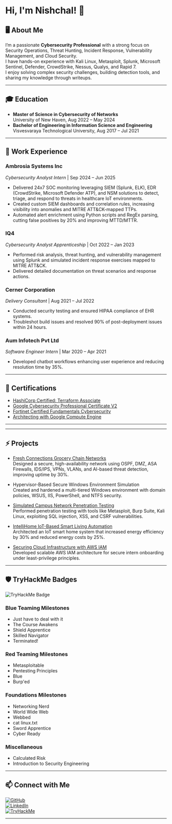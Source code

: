 # Hi, I'm Nishchal! 👋

## 🖥️ About Me
I’m a passionate **Cybersecurity Professional** with a strong focus on Security Operations, Threat Hunting, Incident Response, Vulnerability Management, and Cloud Security.  
I have hands-on experience with Kali Linux, Metasploit, Splunk, Microsoft Sentinel, Defender, CrowdStrike, Nessus, Qualys, and Rapid 7.  
I enjoy solving complex security challenges, building detection tools, and sharing my knowledge through writeups.

---

## 🎓 Education
- **Master of Science in Cybersecurity of Networks**  
  University of New Haven, Aug 2022 – May 2024
- **Bachelor of Engineering in Information Science and Engineering**  
  Visvesvaraya Technological University, Aug 2017 – Jul 2021

---

## 💼 Work Experience

### Ambrosia Systems Inc  
*Cybersecurity Analyst Intern* | Sep 2024 – Jun 2025  
- Delivered 24x7 SOC monitoring leveraging SIEM (Splunk, ELK), EDR (CrowdStrike, Microsoft Defender ATP), and NSM solutions to detect, triage, and respond to threats in healthcare IoT environments.  
- Created custom SIEM dashboards and correlation rules, increasing visibility into anomalies and MITRE ATT&CK-mapped TTPs.  
- Automated alert enrichment using Python scripts and RegEx parsing, cutting false positives by 20% and improving MTTD/MTTR.

### IQ4  
*Cybersecurity Analyst Apprenticeship* | Oct 2022 – Jan 2023  
- Performed risk analysis, threat hunting, and vulnerability management using Splunk and simulated incident response exercises mapped to MITRE ATT&CK.  
- Delivered detailed documentation on threat scenarios and response actions.

### Cerner Corporation  
*Delivery Consultant* | Aug 2021 – Jul 2022  
- Conducted security testing and ensured HIPAA compliance of EHR systems.  
- Troubleshot build issues and resolved 90% of post-deployment issues within 24 hours.

### Aum Infotech Pvt Ltd  
*Software Engineer Intern* | Mar 2020 – Apr 2021  
- Developed chatbot workflows enhancing user experience and reducing resolution time by 35%.

---

## 🏅 Certifications
- [HashiCorp Certified: Terraform Associate](https://www.credly.com/badges/faae3c28-4871-45b5-b8c1-c98e6782aea9)  
- [Google Cybersecurity Professional Certificate V2](https://www.credly.com/earner/earned/badge/2b779358-fbde-4dea-958a-90e056fd1d99)  
- [Fortinet Certified Fundamentals Cybersecurity](https://www.credly.com/earner/earned/badge/69a87c4f-bcee-4840-803b-298bc6ebf0c6)  
- [Architecting with Google Compute Engine](https://www.coursera.org/account/accomplishments/specialization/6BTN9WKAM2G3)

---

---

## ⚡ Projects

- [Fresh Connections Grocery Chain Networks](https://github.com/NishchalSreevathsa/FreshConnections-Grocery-chain-Networks)  
  Designed a secure, high-availability network using OSPF, DMZ, ASA Firewalls, IDS/IPS, VPNs, VLANs, and AI-based threat detection, improving uptime by 30%.

- Hypervisor-Based Secure Windows Environment Simulation  
  Created and hardened a multi-tiered Windows environment with domain policies, WSUS, IIS, PowerShell, and NTFS security.

- [Simulated Campus Network Penetration Testing](https://github.com/NishchalSreevathsa/Ethical_Hacking_Projects)  
  Performed penetration testing with tools like Metasploit, Burp Suite, Kali Linux, exploiting SQL injection, XSS, and CSRF vulnerabilities.

- [IntelliHome IoT-Based Smart Living Automation](https://github.com/NishchalSreevathsa/Intellihome-Advancing-Smart-Living-through-IoT-Based-Home-Automation)  
  Architected an IoT smart home system that increased energy efficiency by 30% and reduced energy costs by 25%.

- [Securing Cloud Infrastructure with AWS IAM](https://github.com/NishchalSreevathsa/Cloud-Security-Project)  
  Developed scalable AWS IAM architecture for secure intern onboarding under least-privilege principles.

---

## 🛡️ TryHackMe Badges

![TryHackMe Badge](https://tryhackme-badges.s3.amazonaws.com/NishchalS.png)

### Blue Teaming Milestones
- Just have to deal with it
- The Course Awakens
- Shield Apprentice
- Skilled Navigator
- Terminated!

### Red Teaming Milestones
- Metasploitable
- Pentesting Principles
- Blue
- Burp'ed

### Foundations Milestones
- Networking Nerd
- World Wide Web
- Webbed
- cat linux.txt
- Sword Apprentice
- Cyber Ready

### Miscellaneous
- Calculated Risk
- Introduction to Security Engineering

---

## 📫 Connect with Me
[![GitHub](https://img.shields.io/badge/GitHub-000?logo=github&logoColor=white)](https://github.com/NishchalSreevathsa)  
[![LinkedIn](https://img.shields.io/badge/LinkedIn-0077B5?logo=linkedin&logoColor=white)](https://linkedin.com/in/nishchal-s/)  
[![TryHackMe](https://img.shields.io/badge/TryHackMe-ff4757?logo=tryhackme&logoColor=white)](https://tryhackme.com/p/NishchalS)

---
